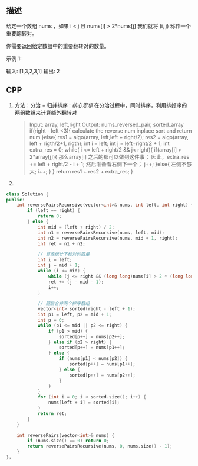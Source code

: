 ## 描述
给定一个数组 nums ，如果 i < j 且 nums[i] > 2*nums[j] 我们就将 (i, j) 称作一个重要翻转对。

你需要返回给定数组中的重要翻转对的数量。

示例 1:

输入: [1,3,2,3,1]
输出: 2


## CPP

1. 方法：分治 + 归并排序 : *核心思想* 在分治过程中，同时排序，利用排好序的两组数组来计算额外翻转对
    > Input: array, left,right
    > Output: nums_reversed_pair, sorted_array
    > if(right - left <3){
        calculate the reverse num 
        inplace sort and return num
    }else{
        res1 = algo(array, left,left + right/2);
        res2 = algo(array, left + rigth/2+1, rigth);
        int i = left;
        int j = left+right/2 + 1;
        int extra_res = 0;
        while( i <=  left + right/2 && j< right){
            if(array[i] > 2*array[j]){
                那么array[i] 之后的都可以做到这件事；
                因此，extra_res += left + right/2 - i + 1;
                然后准备看右侧下一个；
                j++;
            }else{
                左侧不够大;
                i++;
            }
        }
        return res1 + res2 + extra_res;
    }

2. 
```cpp
class Solution {
public:
    int reversePairsRecursive(vector<int>& nums, int left, int right) {
        if (left == right) {
            return 0;
        } else {
            int mid = (left + right) / 2;
            int n1 = reversePairsRecursive(nums, left, mid);
            int n2 = reversePairsRecursive(nums, mid + 1, right);
            int ret = n1 + n2;

            // 首先统计下标对的数量
            int i = left;
            int j = mid + 1;
            while (i <= mid) {
                while (j <= right && (long long)nums[i] > 2 * (long long)nums[j]) j++;
                ret += (j - mid - 1);
                i++;
            }

            // 随后合并两个排序数组
            vector<int> sorted(right - left + 1);
            int p1 = left, p2 = mid + 1;
            int p = 0;
            while (p1 <= mid || p2 <= right) {
                if (p1 > mid) {
                    sorted[p++] = nums[p2++];
                } else if (p2 > right) {
                    sorted[p++] = nums[p1++];
                } else {
                    if (nums[p1] < nums[p2]) {
                        sorted[p++] = nums[p1++];
                    } else {
                        sorted[p++] = nums[p2++];
                    }
                }
            }
            for (int i = 0; i < sorted.size(); i++) {
                nums[left + i] = sorted[i];
            }
            return ret;
        }
    }

    int reversePairs(vector<int>& nums) {
        if (nums.size() == 0) return 0;
        return reversePairsRecursive(nums, 0, nums.size() - 1);
    }
};



```